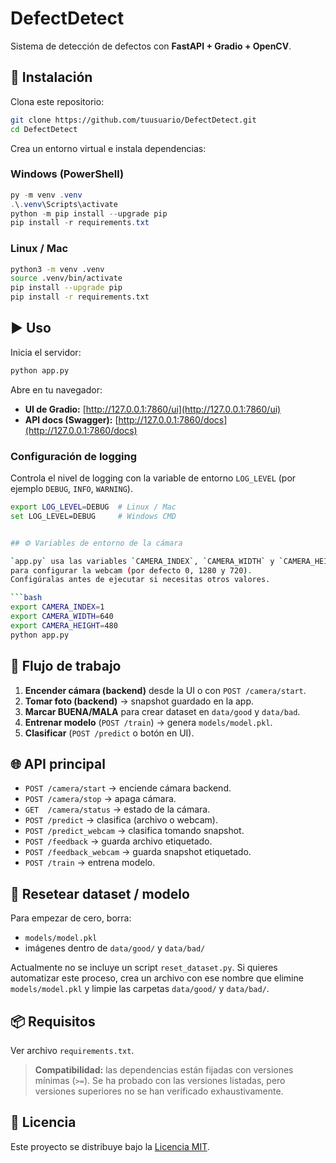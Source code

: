 # DefectDetect

Sistema de detección de defectos con **FastAPI + Gradio + OpenCV**.

## 🚀 Instalación

Clona este repositorio:

```bash
git clone https://github.com/tuusuario/DefectDetect.git
cd DefectDetect
```

Crea un entorno virtual e instala dependencias:

### Windows (PowerShell)
```powershell
py -m venv .venv
.\.venv\Scripts\activate
python -m pip install --upgrade pip
pip install -r requirements.txt
```

### Linux / Mac
```bash
python3 -m venv .venv
source .venv/bin/activate
pip install --upgrade pip
pip install -r requirements.txt
```

## ▶️ Uso

Inicia el servidor:

```bash
python app.py
```

Abre en tu navegador:

- **UI de Gradio:** [http://127.0.0.1:7860/ui](http://127.0.0.1:7860/ui)
- **API docs (Swagger):** [http://127.0.0.1:7860/docs](http://127.0.0.1:7860/docs)

### Configuración de logging

Controla el nivel de logging con la variable de entorno `LOG_LEVEL` (por ejemplo `DEBUG`, `INFO`, `WARNING`).

```bash
export LOG_LEVEL=DEBUG  # Linux / Mac
set LOG_LEVEL=DEBUG     # Windows CMD


## ⚙️ Variables de entorno de la cámara

`app.py` usa las variables `CAMERA_INDEX`, `CAMERA_WIDTH` y `CAMERA_HEIGHT` 
para configurar la webcam (por defecto 0, 1280 y 720).
Configúralas antes de ejecutar si necesitas otros valores.

```bash
export CAMERA_INDEX=1
export CAMERA_WIDTH=640
export CAMERA_HEIGHT=480
python app.py

```

## 📸 Flujo de trabajo

1. **Encender cámara (backend)** desde la UI o con `POST /camera/start`.
2. **Tomar foto (backend)** → snapshot guardado en la app.
3. **Marcar BUENA/MALA** para crear dataset en `data/good` y `data/bad`.
4. **Entrenar modelo** (`POST /train`) → genera `models/model.pkl`.
5. **Clasificar** (`POST /predict` o botón en UI).

## 🌐 API principal

- `POST /camera/start` → enciende cámara backend.
- `POST /camera/stop` → apaga cámara.
- `GET  /camera/status` → estado de la cámara.
- `POST /predict` → clasifica (archivo o webcam).
- `POST /predict_webcam` → clasifica tomando snapshot.
- `POST /feedback` → guarda archivo etiquetado.
- `POST /feedback_webcam` → guarda snapshot etiquetado.
- `POST /train` → entrena modelo.

## 🔧 Resetear dataset / modelo

Para empezar de cero, borra:

- `models/model.pkl`
- imágenes dentro de `data/good/` y `data/bad/`

Actualmente no se incluye un script `reset_dataset.py`. Si quieres automatizar este proceso, crea un archivo con ese nombre que elimine `models/model.pkl` y limpie las carpetas `data/good/` y `data/bad/`.

## 📦 Requisitos

Ver archivo `requirements.txt`.

> **Compatibilidad:** las dependencias están fijadas con versiones mínimas (`>=`).
> Se ha probado con las versiones listadas, pero versiones superiores no se han verificado exhaustivamente.

## 📜 Licencia


Este proyecto se distribuye bajo la [Licencia MIT](LICENSE).

